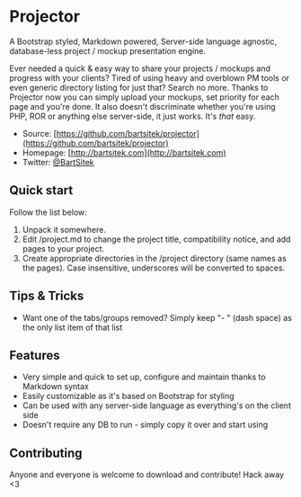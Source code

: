 # Projector

A Bootstrap styled, Markdown powered, Server-side language agnostic, database-less project / mockup presentation engine.

Ever needed a quick & easy way to share your projects / mockups and progress with your clients? Tired of using heavy and overblown PM tools or even generic directory listing for just that? Search no more. Thanks to Projector now you can simply upload your mockups, set priority for each page and you're done. It also doesn't discriminate whether you're using PHP, ROR or anything else server-side, it just works. It's *that* easy.

* Source: [https://github.com/bartsitek/projector](https://github.com/bartsitek/projector)
* Homepage: [http://bartsitek.com](http://bartsitek.com)
* Twitter: [@BartSitek](http://twitter.com/BartSitek)

## Quick start

Follow the list below:         

1. Unpack it somewhere.
2. Edit /project.md to change the project title, compatibility notice, and add pages to your project.
3. Create appropriate directories in the /project directory (same names as the pages). Case insensitive, underscores will be converted to spaces.


## Tips & Tricks

- Want one of the tabs/groups removed? Simply keep "- " (dash space) as the only list item of that list


## Features

* Very simple and quick to set up, configure and maintain thanks to Markdown syntax
* Easily customizable as it's based on Bootstrap for styling
* Can be used with any server-side language as everything's on the client side
* Doesn't require any DB to run - simply copy it over and start using


## Contributing

Anyone and everyone is welcome to download and contribute! Hack away <3